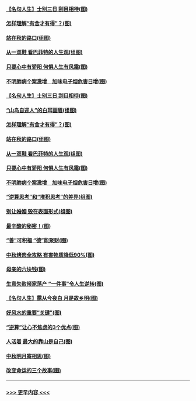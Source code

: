 #### [【名句人生】士别三日 刮目相待(图)](../pages/p8/906988.md?t=09150255) 
#### [怎样理解“有舍才有得”？(图)](../pages/p8/906872.md?t=09150255) 
#### [站在秋的路口(组图)](../pages/p8/906914.md?t=09150255) 
#### [从一双鞋 看巴菲特的人生观(组图)](../pages/p8/907311.md?t=09150255) 
#### [只要心中有骄阳 何惧人生有风霜(图)](../pages/p8/907320.md?t=09150255) 
#### [不明肺病个案激增　加味电子烟危害日增(图)](../pages/p8/907307.md?t=09150255) 
#### [【名句人生】士别三日 刮目相待(图)](../pages/p8/906988.md?t=09150255) 
#### [“山鸟自迎人”的白耳画眉(组图)](../pages/p8/907332.md?t=09150255) 
#### [怎样理解“有舍才有得”？(图)](../pages/p8/906872.md?t=09150255) 
#### [站在秋的路口(组图)](../pages/p8/906914.md?t=09150255) 
#### [从一双鞋 看巴菲特的人生观(组图)](../pages/p8/907311.md?t=09150255) 
#### [只要心中有骄阳 何惧人生有风霜(图)](../pages/p8/907320.md?t=09150255) 
#### [不明肺病个案激增　加味电子烟危害日增(图)](../pages/p8/907307.md?t=09150255) 
#### [“逆算思考”和“堆积思考”的差异(组图)](../pages/p8/907229.md?t=09150255) 
#### [别让婚姻 毁在表面形式(组图)](../pages/p8/907118.md?t=09150255) 
#### [最辛酸的秘密！(图)](../pages/p8/906327.md?t=09150255) 
#### [“善”可积福 “德”能聚财(图)](../pages/p8/906906.md?t=09150255) 
#### [中秋烤肉全攻略 有害物质降低90%(图)](../pages/p8/907227.md?t=09150255) 
#### [母亲的六块钱(图)](../pages/p8/907107.md?t=09150255) 
#### [生意失败倾家荡产 “一件事”令人生逆转(图)](../pages/p8/907101.md?t=09150255) 
#### [【名句人生】露从今夜白 月是故乡明(图)](../pages/p8/906558.md?t=09150255) 
#### [好风水的重要“关键”(图)](../pages/p8/907087.md?t=09150255) 
#### [“逆算”让心不焦虑的3个优点(图)](../pages/p8/907070.md?t=09150255) 
#### [人活着 最大的靠山是自己(图)](../pages/p8/906329.md?t=09150255) 
#### [中秋明月寄相思(图)](../pages/p8/906932.md?t=09150255) 
#### [改变命运的三个故事(图)](../pages/p8/906257.md?t=09150255) 

----
#### [ >>> 更早内容 <<< ](../indexes/p8-earlier.md)
